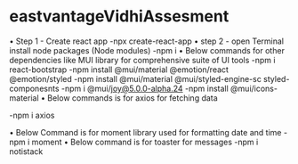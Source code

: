 # eastvantageVidhiAssesment

•	Step 1 - Create react app 
-npx create-react-app <folder name>
•	step 2 - open Terminal install node packages (Node modules)
-npm i
•	Below commands for other dependencies like MUI library for comprehensive suite of UI tools
-npm i react-bootstrap
-npm install @mui/material @emotion/react @emotion/styled
-npm install @mui/material @mui/styled-engine-sc styled-componesnts
-npm i @mui/joy@5.0.0-alpha.24
-npm install @mui/icons-material
•	Below commands is for axios for fetching data

-npm i axios

•	Below Command is for moment library used for formatting date and time
-npm i moment
•	Below command is for toaster for messages
-npm i notistack
